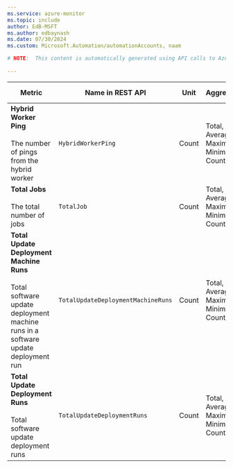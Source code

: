 ```yaml
---
ms.service: azure-monitor
ms.topic: include
author: EdB-MSFT
ms.author: edbaynash
ms.date: 07/30/2024
ms.custom: Microsoft.Automation/automationAccounts, naam

# NOTE:  This content is automatically generated using API calls to Azure. Any edits made on these files will be overwritten in the next run of the script. 
 
---
```



|Metric|Name in REST API|Unit|Aggregation|Dimensions|Time Grains|DS Export|
|---|---|---|---|---|---|---|
|**Hybrid Worker Ping**<br><br>The number of pings from the hybrid worker |`HybridWorkerPing` |Count |Total, Average, Maximum, Minimum, Count |`HybridWorkerGroup`, `HybridWorker`, `HybridWorkerVersion`|PT1M |Yes|
|**Total Jobs**<br><br>The total number of jobs |`TotalJob` |Count |Total, Average, Maximum, Minimum, Count |`Runbook`, `Status`|PT1M |Yes|
|**Total Update Deployment Machine Runs**<br><br>Total software update deployment machine runs in a software update deployment run |`TotalUpdateDeploymentMachineRuns` |Count |Total, Average, Maximum, Minimum, Count |`Status`, `TargetComputer`, `SoftwareUpdateConfigurationName`, `SoftwareUpdateConfigurationRunId`|PT1M |Yes|
|**Total Update Deployment Runs**<br><br>Total software update deployment runs |`TotalUpdateDeploymentRuns` |Count |Total, Average, Maximum, Minimum, Count |`Status`, `SoftwareUpdateConfigurationName`|PT1M |Yes|